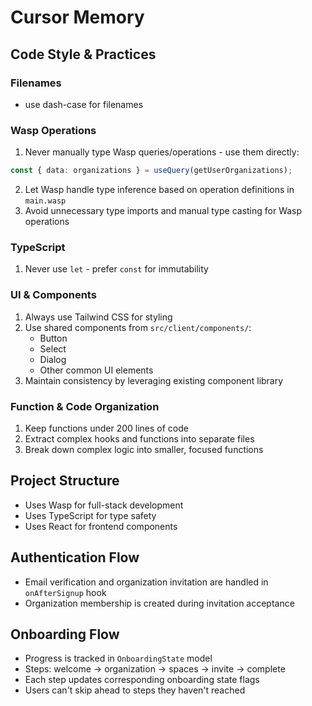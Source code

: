 # Cursor Memory

## Code Style & Practices

### Filenames
- use dash-case for filenames

### Wasp Operations
1. Never manually type Wasp queries/operations - use them directly:
```typescript
const { data: organizations } = useQuery(getUserOrganizations);
```
2. Let Wasp handle type inference based on operation definitions in `main.wasp`
3. Avoid unnecessary type imports and manual type casting for Wasp operations

### TypeScript
1. Never use `let` - prefer `const` for immutability

### UI & Components
1. Always use Tailwind CSS for styling
2. Use shared components from `src/client/components/`:
   - Button
   - Select
   - Dialog
   - Other common UI elements
3. Maintain consistency by leveraging existing component library

### Function & Code Organization
1. Keep functions under 200 lines of code
2. Extract complex hooks and functions into separate files
3. Break down complex logic into smaller, focused functions

## Project Structure
- Uses Wasp for full-stack development
- Uses TypeScript for type safety
- Uses React for frontend components

## Authentication Flow
- Email verification and organization invitation are handled in `onAfterSignup` hook
- Organization membership is created during invitation acceptance

## Onboarding Flow
- Progress is tracked in `OnboardingState` model
- Steps: welcome → organization → spaces → invite → complete
- Each step updates corresponding onboarding state flags
- Users can't skip ahead to steps they haven't reached 